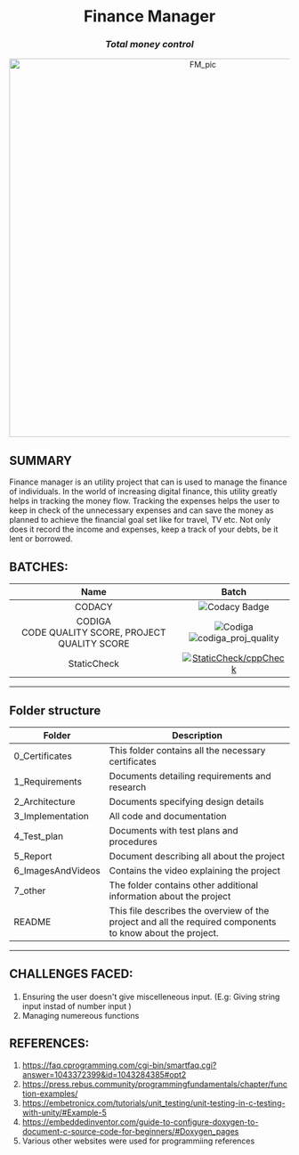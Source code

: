 <h1 align="center">Finance Manager </h1>
<i><h3 align = "center"> Total money control </h3></i>

<p align="center">
  <img width="680" src="https://user-images.githubusercontent.com/98869524/153562549-1c861aee-cdc5-4217-b1fd-31aa6af57e90.jpg" alt="FM_pic">
</p>


## SUMMARY ##
  Finance manager is an utility project that can is used to manage the finance of individuals. In the world of increasing digital finance, this utility greatly helps in tracking the money flow. Tracking the expenses helps the user to keep in check of the unnecessary expenses and can save the money as planned to achieve the financial goal set like for travel, TV etc. Not only does it record the income and expenses, keep a track of your debts, be it lent or borrowed.

## BATCHES: ##
| Name | Batch |
| :----: | :----: | 
| CODACY | ![Codacy Badge](https://app.codacy.com/project/badge/Grade/86fd0a8e5b1d403c80858e2951944534)| | 
| CODIGA <br> CODE QUALITY SCORE, PROJECT QUALITY SCORE | ![Codiga](https://api.codiga.io/project/31322/score/svg) <br> ![codiga_proj_quality](https://api.codiga.io/project/31322/status/svg) |
| StaticCheck | [![StaticCheck/cppCheck](https://github.com/Y-133/M1-Finance_Manager_App/actions/workflows/Static-check.yml/badge.svg)](https://github.com/Y-133/M1-Finance_Manager_App/actions/workflows/Static-check.yml) |

---------------------------------------------------------------------------
## Folder structure ##
| Folder | Description|
| --- | --- |
| 0_Certificates | This folder contains all the necessary certificates |
| 1_Requirements | Documents detailing requirements and research |
| 2_Architecture | Documents specifying design details |
| 3_Implementation | All code and documentation |
| 4_Test_plan | Documents with test plans and procedures |
| 5_Report | Document describing all about the project |
| 6_ImagesAndVideos | Contains the video explaining the project |
| 7_other | The folder contains other additional information about the project |
| README| This file describes the overview of the project and all the required components to know about the project.

----------------------------------------------------------------------------
## CHALLENGES FACED: ##
####
1. Ensuring the user doesn't give miscelleneous input. (E.g: Giving string input instad of number input )
2. Managing numereous functions
####

## REFERENCES:
1. https://faq.cprogramming.com/cgi-bin/smartfaq.cgi?answer=1043372399&id=1043284385#opt2  
2. https://press.rebus.community/programmingfundamentals/chapter/function-examples/
3. https://embetronicx.com/tutorials/unit_testing/unit-testing-in-c-testing-with-unity/#Example-5 
4. https://embeddedinventor.com/guide-to-configure-doxygen-to-document-c-source-code-for-beginners/#Doxygen_pages
5. Various other websites were used for programmiing references
